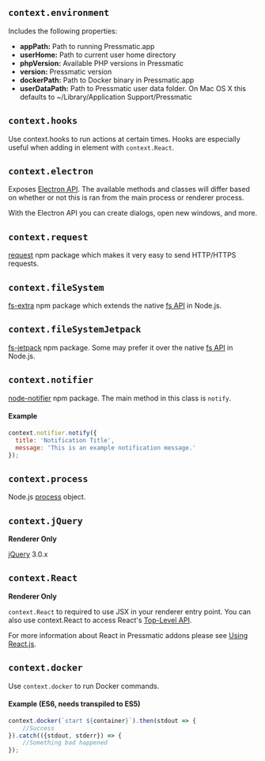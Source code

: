 ## ```context.environment```

Includes the following properties:

* **appPath:** Path to running Pressmatic.app
* **userHome:** Path to current user home directory
* **phpVersion:** Available PHP versions in Pressmatic
* **version:** Pressmatic version
* **dockerPath:** Path to Docker binary in Pressmatic.app
* **userDataPath:** Path to Pressmatic user data folder. On Mac OS X this defaults to ~/Library/Application Support/Pressmatic

## ```context.hooks```

Use context.hooks to run actions at certain times. Hooks are especially useful when adding in element with ```context.React```.

## ```context.electron```

Exposes [Electron API](http://electron.atom.io/docs/api/). The available methods and classes will differ based on whether or not this is ran from the main process or renderer process.

With the Electron API you can create dialogs, open new windows, and more.

## ```context.request```

[request](https://www.npmjs.com/package/request) npm package which makes it very easy to send HTTP/HTTPS requests.

## ```context.fileSystem```

[fs-extra](https://www.npmjs.com/package/fs-extra) npm package which extends the native [fs API](https://nodejs.org/api/fs.html) in Node.js.

## ```context.fileSystemJetpack```

[fs-jetpack](https://www.npmjs.com/package/fs-jetpack) npm package. Some may prefer it over the native [fs API](https://nodejs.org/api/fs.html) in Node.js.

## ```context.notifier```

[node-notifier](https://www.npmjs.com/package/node-notifier) npm package. The main method in this class is ```notify```.

#### Example

```js
context.notifier.notify({
  title: 'Notification Title',
  message: 'This is an example notification message.'
});
```

## ```context.process```
Node.js [process](https://nodejs.org/api/process.html) object.

## ```context.jQuery```
**Renderer Only**

[jQuery](http://api.jquery.com/) 3.0.x

## ```context.React```
**Renderer Only**

```context.React``` to required to use JSX in your renderer entry point. You can also use context.React to access React's [Top-Level API](http://facebook.github.io/react/docs/top-level-api.html).

For more information about React in Pressmatic addons please see [Using React.js](references/using_reactjs.md).

## ```context.docker```

Use ```context.docker``` to run Docker commands.

#### Example (ES6, needs transpiled to ES5)

```js
context.docker(`start ${container}`).then(stdout => {
    //Success
}).catch(({stdout, stderr}) => {
    //Something bad happened
});
```
